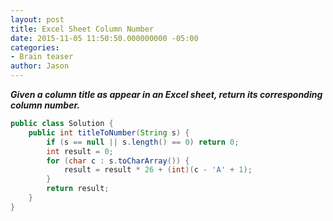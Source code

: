 ```yaml
---
layout: post
title: Excel Sheet Column Number
date: 2015-11-05 11:50:50.000000000 -05:00
categories:
- Brain teaser
author: Jason
---
```

<p><strong><em>Given a column title as appear in an Excel sheet, return its corresponding column number.</em></strong></p>

``` java
public class Solution {
    public int titleToNumber(String s) {
        if (s == null || s.length() == 0) return 0;
        int result = 0;
        for (char c : s.toCharArray()) {
            result = result * 26 + (int)(c - 'A' + 1); 
        }
        return result;
    }
}
```

